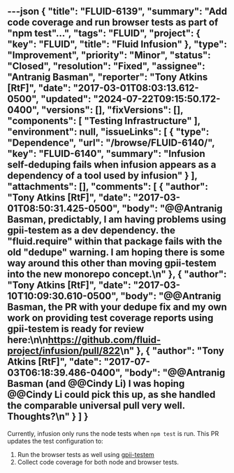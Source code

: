 ---json
{
  "title": "FLUID-6139",
  "summary": "Add code coverage and run browser tests as part of \"npm test\"...",
  "tags": "FLUID",
  "project": {
    "key": "FLUID",
    "title": "Fluid Infusion"
  },
  "type": "Improvement",
  "priority": "Minor",
  "status": "Closed",
  "resolution": "Fixed",
  "assignee": "Antranig Basman",
  "reporter": "Tony Atkins [RtF]",
  "date": "2017-03-01T08:03:13.612-0500",
  "updated": "2024-07-22T09:15:50.172-0400",
  "versions": [],
  "fixVersions": [],
  "components": [
    "Testing Infrastructure"
  ],
  "environment": null,
  "issueLinks": [
    {
      "type": "Dependence",
      "url": "/browse/FLUID-6140/",
      "key": "FLUID-6140",
      "summary": "Infusion self-deduping fails when infusion appears as a dependency of a tool used by infusion"
    }
  ],
  "attachments": [],
  "comments": [
    {
      "author": "Tony Atkins [RtF]",
      "date": "2017-03-01T08:50:31.425-0500",
      "body": "@@Antranig Basman, predictably, I am having problems using gpii-testem as a dev dependency.  the \"fluid.require\" within that package fails with the old \"dedupe\" warning.  I am hoping there is some way around this other than moving gpii-testem into the new monorepo concept.\n"
    },
    {
      "author": "Tony Atkins [RtF]",
      "date": "2017-03-10T10:09:30.610-0500",
      "body": "@@Antranig Basman, the PR with your dedupe fix and my own work on providing test coverage reports using gpii-testem is ready for review here:\n\n<https://github.com/fluid-project/infusion/pull/822>\n"
    },
    {
      "author": "Tony Atkins [RtF]",
      "date": "2017-07-03T06:18:39.486-0400",
      "body": "@@Antranig Basman (and @@Cindy Li) I was hoping @@Cindy Li could pick this up, as she handled the comparable universal pull very well.  Thoughts?\n"
    }
  ]
}
---
Currently, infusion only runs the node tests when `npm test` is run.  This PR updates the test configuration to:

1. Run the browser tests as well using [gpii-testem](https://issues.gpii.net/browse/GPII-2296)
2. Collect code coverage for both node and browser tests.

        
